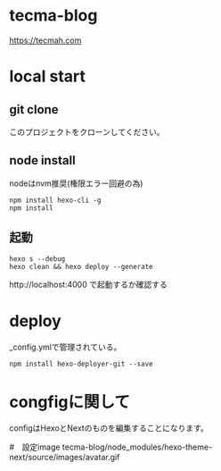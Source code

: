 # tecma-blog
https://tecmah.com
# local start

## git clone
このプロジェクトをクローンしてください。
## node install
nodeはnvm推奨(権限エラー回避の為)

```
npm install hexo-cli -g
npm install

```

## 起動

```
hexo s --debug
hexo clean && hexo deploy --generate

```

http://localhost:4000 で起動するか確認する


# deploy
_config.ymlで管理されている。


```
npm install hexo-deployer-git --save
```

# congfigに関して
configはHexoとNextのものを編集することになります。

#　設定image
tecma-blog/node_modules/hexo-theme-next/source/images/avatar.gif
